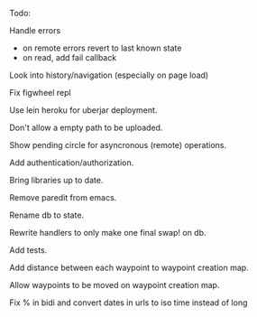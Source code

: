 Todo:

Handle errors
- on remote errors revert to last known state
- on read, add fail callback

Look into history/navigation (especially on page load)

Fix figwheel repl

Use lein heroku for uberjar deployment.

Don't allow a empty path to be uploaded.

Show pending circle for asyncronous (remote) operations.

Add authentication/authorization.

Bring libraries up to date.

Remove paredit from emacs.

Rename db to state.

Rewrite handlers to only make one final swap! on db.

Add tests.

Add distance between each waypoint to waypoint creation map.

Allow waypoints to be moved on waypoint creation map.

Fix % in bidi and convert dates in urls to iso time instead of long

